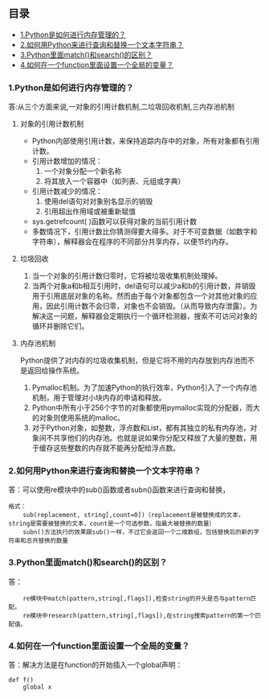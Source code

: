 ## 目录
- [1.Python是如何进行内存管理的？](#1.Python是如何进行内存管理的？)
- [2.如何用Python来进行查询和替换一个文本字符串？](#2.如何用Python来进行查询和替换一个文本字符串？)
- [3.Python里面match()和search()的区别？](#3.Python里面match()和search()的区别？)
- [4.如何在一个function里面设置一个全局的变量？](#4.如何在一个function里面设置一个全局的变量？)
        
### 1.Python是如何进行内存管理的？
答:从三个方面来说,一对象的引用计数机制,二垃圾回收机制,三内存池机制

1. 对象的引用计数机制

    - Python内部使用引用计数，来保持追踪内存中的对象，所有对象都有引用计数。
    - 引用计数增加的情况：
        1. 一个对象分配一个新名称
        2. 将其放入一个容器中（如列表、元组或字典）
    - 引用计数减少的情况：
        1. 使用del语句对对象别名显示的销毁
        2. 引用超出作用域或被重新赋值
    - sys.getrefcount( )函数可以获得对象的当前引用计数
    - 多数情况下，引用计数比你猜测得要大得多。对于不可变数据（如数字和字符串），解释器会在程序的不同部分共享内存，以便节约内存。
2. 垃圾回收
    1. 当一个对象的引用计数归零时，它将被垃圾收集机制处理掉。
    2. 当两个对象a和b相互引用时，del语句可以减少a和b的引用计数，并销毁用于引用底层对象的名称。然而由于每个对象都包含一个对其他对象的应用，因此引用计数不会归零，对象也不会销毁。（从而导致内存泄露）。为解决这一问题，解释器会定期执行一个循环检测器，搜索不可访问对象的循环并删除它们。
3. 内存池机制

    Python提供了对内存的垃圾收集机制，但是它将不用的内存放到内存池而不是返回给操作系统。
    1. Pymalloc机制。为了加速Python的执行效率，Python引入了一个内存池机制，用于管理对小块内存的申请和释放。
    2. Python中所有小于256个字节的对象都使用pymalloc实现的分配器，而大的对象则使用系统的malloc。
    3. 对于Python对象，如整数，浮点数和List，都有其独立的私有内存池，对象间不共享他们的内存池。也就是说如果你分配又释放了大量的整数，用于缓存这些整数的内存就不能再分配给浮点数。
    
### 2.如何用Python来进行查询和替换一个文本字符串？

答：可以使用re模块中的sub()函数或者subn()函数来进行查询和替换，
```
格式：
    sub(replacement, string[,count=0])（replacement是被替换成的文本，string是需要被替换的文本，count是一个可选参数，指最大被替换的数量）
    subn()方法执行的效果跟sub()一样，不过它会返回一个二维数组，包括替换后的新的字符串和总共替换的数量
```

### 3.Python里面match()和search()的区别？
答：
```
    re模块中match(pattern,string[,flags]),检查string的开头是否与pattern匹配。
    re模块中research(pattern,string[,flags]),在string搜索pattern的第一个匹配值。
```

### 4.如何在一个function里面设置一个全局的变量？
答：解决方法是在function的开始插入一个global声明：
```
def f()
    global x
```
